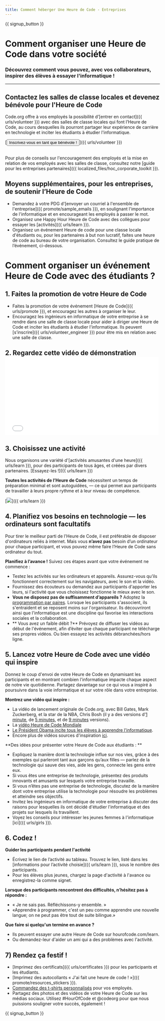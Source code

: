 ```yaml
---
title: Comment héberger Une Heure de Code - Entreprises
---
```


{{ signup_button }}

# Comment organiser une Heure de Code dans votre société
### Découvrez comment vous pouvez, avec vos collaborateurs, inspirer des élèves à essayer l'informatique !

***

## Contactez les salles de classe locales et devenez bénévole pour l'Heure de Code
Code.org offre à vos employés la possibilité d’[entrer en contact]({{ urls/volunteer }}) avec des salles de classe locales qui font l’Heure de Code, au cours desquelles ils pourront partager leur expérience de carrière en technologie et inciter les étudiants à étudier l'informatique.

[<button>Inscrivez-vous en tant que bénévole !
</button>]({{ urls/volunteer }})
<br>
<br>

Pour plus de conseils sur l'encouragement des employés et la mise en relation de vos employés avec les salles de classe, consultez notre [guide pour les entreprises partenaires]({{ localized_files/hoc_corporate_toolkit }}).

## Moyens supplémentaires, pour les entreprises, de soutenir l’Heure de Code

- Demandez à votre PDG d'[envoyer un courriel à l'ensemble de l'entreprise]({{ promote/sample_emails }}), en soulignant l'importance de l'informatique et en encourageant les employés à passer le mot.
- Organisez une Happy Hour Heure de Code avec des collègues pour essayer les [activités]({{ urls/learn }}).
- Organisez un événement Heure de code pour une classe locale d'étudiants ou, pour les partenaires à but non lucratif, faites une heure de code au bureau de votre organisation. Consultez le guide pratique de l’événement, ci-dessous.


# Comment organiser un événement Heure de Code avec des étudiants ?

## 1. Faites la promotion de votre Heure de Code
- Faites la promotion de votre événement [Heure de Code]({{ urls/promote }}), et encouragez les autres à organiser le leur.
- Encouragez les ingénieurs en informatique de votre entreprise à se rendre dans une salle de classe locale pour aider à diriger une Heure de Code et inciter les étudiants à étudier l'informatique. Ils peuvent [s’inscrire]({{ urls/volunteer_engineer }}) pour être mis en relation avec une salle de classe.

## 2. Regardez cette vidéo de démonstration  <iframe width="500" height="255" src="//www.youtube.com/embed/SrnvvWDm73k" frameborder="0" allowfullscreen></iframe>

## 3. Choisissez une activité
Nous organisons une variété d'[activités amusantes d'une heure]({{ urls/learn }}), pour des participants de tous âges, et créées par divers partenaires. [Essayez-les !]({{ urls/learn }})

**Toutes les activités de l’Heure de Code** nécessitent un temps de préparation minimal et sont autoguidées, — ce qui permet aux participants de travailler à leurs propre rythme et à leur niveau de compétence.

[<img src="/images/fit-700/tutorials.png" />]({{ urls/learn }})

## 4. Planifiez vos besoins en technologie — les ordinateurs sont facultatifs

Pour tirer le meilleur parti de l'Heure de Code, il est préférable de disposer d'ordinateurs reliés à internet. Mais vous **n’avez pas** besoin d’un ordinateur pour chaque participant, et vous pouvez même faire l’Heure de Code sans ordinateur du tout.

**Planifiez à l’avance !** Suivez ces étapes avant que votre événement ne commence :

- Testez les activités sur les ordinateurs et appareils. Assurez-vous qu’ils fonctionnent correctement sur les navigateurs, avec le son et la vidéo.
- Fournissez des écouteurs ou demandez aux participants d'apporter les leurs, si l'activité que vous choisissez fonctionne le mieux avec le son.
- **Vous ne disposez pas de suffisamment d’appareils ?** Adoptez la [programmation par paires](https://www.youtube.com/watch?v=vgkahOzFH2Q). Lorsque les participants s'associent, ils s'entraident et se reposent moins sur l'organisateur. Ils découvriront ainsi que l'informatique est une discipline qui favorise les interactions sociales et la collaboration.
- ** Vous avez un faible débit ?** Prévoyez de diffuser les vidéos au début de l'événement, afin d’éviter que chaque participant ne télécharge ses propres vidéos. Ou bien essayez les activités débranchées/hors ligne.

## 5.  Lancez votre Heure de Code avec une vidéo qui inspire
Donnez le coup d'envoi de votre Heure de Code en dynamisant les participants et en montrant combien l'informatique impacte chaque aspect de notre vie quotidienne. Partagez davantage sur ce qui vous a inspiré à poursuivre dans la voie informatique et sur votre rôle dans votre entreprise.

**Montrez une vidéo qui inspire :**

- La vidéo de lancement originale de Code.org, avec Bill Gates, Mark Zuckerberg, et la star de la NBA, Chris Bosh (il y a des versions d’[1 minute](https://www.youtube.com/watch?v=qYZF6oIZtfc), de [5 minutes](https://www.youtube.com/watch?v=nKIu9yen5nc), et de [9 minutes](https://www.youtube.com/watch?v=dU1xS07N-FA) versions).
- La [vidéo Heure de Code Mondiale](https://www.youtube.com/watch?v=KsOIlDT145A)
- [Le Président Obama incite tous les élèves à apprendre l'informatique](https://www.youtube.com/watch?v=6XvmhE1J9PY).
- Encore plus de vidéos sources d'inspiration [ici](https://www.youtube.com/playlist?list=PLzdnOPI1iJNfpD8i4Sx7U0y2MccnrNZuP).

**Des idées pour présenter votre Heure de Code aux étudiants : **

- Expliquez la manière dont la technologie influe sur nos vies, grâce à des exemples qui parleront tant aux garçons qu’aux filles — parlez de la technologie qui sauve des vies, aide les gens, connecte les gens entre eux.
- Si vous êtes une entreprise de technologie, présentez des produits innovants et amusants sur lesquels votre entreprise travaille.
- Si vous n’êtes pas une entreprise de technologie, discutez de la manière dont votre entreprise utilise la technologie pour résoudre les problèmes et atteindre ses objectifs.
- Invitez les ingénieurs en informatique de votre entreprise à discuter des raisons pour lesquelles ils ont décidé d'étudier l'informatique et des projets sur lesquels ils travaillent.
- Voyez les conseils pour intéresser les jeunes femmes à l'informatique [ici]({{ urls/girls }}).

## 6. Codez !
**Guider les participants pendant l'activité**

- Écrivez le lien de l’activité au tableau. Trouvez le lien, listé dans les [informations pour l’activité choisie]({{ urls/learn }}), sous le nombre des participants.
- Pour les élèves plus jeunes, chargez la page d'activité à l'avance ou enregistrez-la comme signet.

**Lorsque des participants rencontrent des difficultés, n’hésitez pas à répondre :**

- « Je ne sais pas. Réfléchissons-y ensemble. »
- «Apprendre à programmer, c'est un peu comme apprendre une nouvelle langue; on ne peut pas être tout de suite bilingue.»

**Que faire si quelqu'un termine en avance ?**

- Ils peuvent essayer une autre Heure de Code sur hourofcode.com/learn.
- Ou demandez-leur d'aider un ami qui a des problèmes avec l'activité.

## 7) Rendez ça festif !

- [Imprimez des certificats]({{ urls/certificates }}) pour les participants et les étudiants.
- [Imprimez des autocollants « J'ai fait une heure de code ! »]({{ promote/resources_stickers }}).
- [Commandez des t-shirts personnalisés](http://blog.code.org/post/132608499493/hour-of-code-shirts-and-more) pour vos employés.
- Partagez des photos et des vidéos de votre Heure de Code sur les médias sociaux. Utilisez #HourOfCode et @codeorg pour que nous puissions souligner votre succès, également !

{{ signup_button }}
